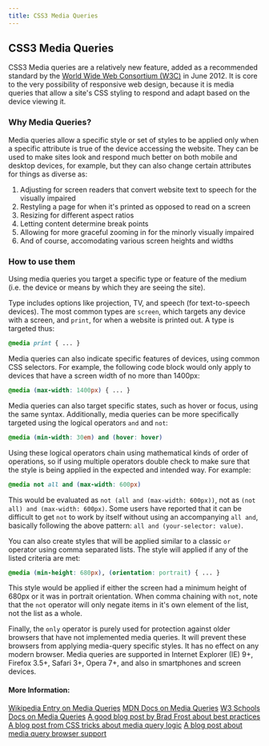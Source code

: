 ```yaml
---
title: CSS3 Media Queries
---
```

## CSS3 Media Queries

CSS3 Media queries are a relatively new feature, added as a recommended standard by the <a href='https://en.wikipedia.org/wiki/World_Wide_Web_Consortium#Specification_maturation' target='_blank' rel='nofollow'>World Wide Web Consortium (W3C)</a> in June 2012. It is core to the very possibility of responsive web design, because it is media queries that allow a site's CSS styling to respond and adapt based on the device viewing it.

### Why Media Queries?

Media queries allow a specific style or set of styles to be applied only when a specific attribute is true of the device accessing the website. They can be used to make sites look and respond much better on both mobile and desktop devices, for example, but they can also change certain attributes for things as diverse as:

1. Adjusting for screen readers that convert website text to speech for the visually impaired
2. Restyling a page for when it's printed as opposed to read on a screen
3. Resizing for different aspect ratios
4. Letting content determine break points
5. Allowing for more graceful zooming in for the minorly visually impaired
6. And of course, accomodating various screen heights and widths

### How to use them

Using media queries you target a specific type or feature of the medium (i.e. the device or means by which they are seeing the site). 

Type includes options like projection, TV, and speech (for text-to-speech devices). The most common types are `screen`, which targets any device with a screen, and `print`, for when a website is printed out. A type is targeted thus:

```CSS
@media print { ... }
```

Media queries can also indicate specific features of devices, using common CSS selectors. For example, the following code block would only apply to devices that have a screen width of no more than 1400px:

```CSS
@media (max-width: 1400px) { ... }
```

Media queries can also target specific states, such as hover or focus, using the same syntax. Additionally, media queries can be more specifically targeted using the logical operators `and` and `not`:

```CSS
@media (min-width: 30em) and (hover: hover)
```

Using these logical operators chain using mathematical kinds of order of operations, so if using multiple operators double check to make sure that the style is being applied in the expected and intended way. For example: 

```CSS
@media not all and (max-width: 600px)
```

This would be evaluated as `not (all and (max-width: 600px))`, not as `(not all) and (max-width: 600px)`. Some users have reported that it can be difficult to get `not` to work by itself without using an accompanying `all and`, basically following the above pattern: `all and (your-selector: value)`.

You can also create styles that will be applied similar to a classic `or` operator using comma separated lists. The style will applied if any of the listed criteria are met:

```CSS
@media (min-height: 680px), (orientation: portrait) { ... }
```

This style would be applied if either the screen had a minimum height of 680px or it was in portrait orientation. When comma chaining with `not`, note that the `not` operator will only negate items in it's own element of the list, not the list as a whole.

Finally, the `only` operator is purely used for protection against older browsers that have not implemented media queries. It will prevent these browsers from applying media-query specific styles. It has no effect on any modern browser. Media queries are supported in Internet Explorer (IE) 9+, Firefox 3.5+, Safari 3+, Opera 7+, and also in smartphones and screen devices.

#### More Information:
<a href='https://en.wikipedia.org/wiki/Media_queries' target='_blank' rel='nofollow'>Wikipedia Entry on Media Queries</a>
<a href='https://en.wikipedia.org/wiki/Media_queries' target='_blank' rel='nofollow'>MDN Docs on Media Queries</a>
<a href='https://www.w3schools.com/cssref/css3_pr_mediaquery.asp' target='_blank' rel='nofollow'>W3 Schools Docs on Media Queries</a>
<a href='http://bradfrost.com/blog/post/7-habits-of-highly-effective-media-queries/' target='_blank' rel='nofollow'>A good blog post by Brad Frost about best practices</a>
<a href='https://css-tricks.com/logic-in-media-queries/' target='_blank' rel='nofollow'>A blog post from CSS tricks about media query logic</a>
<a href='https://www.templatemonster.com/blog/css-media-queries-for-all-devices-and-browsers-including-ie7-and-ie8/' target='_blank' rel='nofollow'>A blog post about media query browser support</a>
